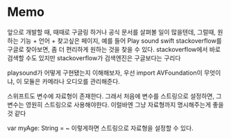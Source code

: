 #  Memo
앞으로 개발할 때, 때때로 구글링 하거나 공식 문서를 살펴볼 일이 많을텐데, 그럴때, 원하는 기능 + 언어 + 찾고싶은 페이지, 예를 들어 Play sound swift stackoverflow를 구글로 찾아보면, 좀 더 편리하게 원하는 것을 찾을 수 있다. stackoverflow에서 바로 검색할 수도 있지만 stackoverflow가 검색엔진은 구글보다는 구리다

playsound가 어떻게 구현됐는지 이해해보자, 우선 import AVFoundation이 무엇이냐, 이 모듈은 카메라나 오디오를 관리해준다. 

스위프트도 변수에 자료형이 존재한다. 그래서 처음에 변수를 스트링으로 설정하면, 그 변수는 영원히 스트링으로 사용해야한다. 이럴바엔 그냥 자료형까지 명시해주는게 좋을 것 같다

var myAge: String = ~
이렇게하면 스트링으로 자료형을 설정할 수 있다. 

